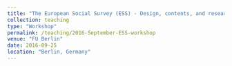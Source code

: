 ```yaml
---
title: "The European Social Survey (ESS) - Design, contents, and research potential (2-day Workshop, taught in English, September 2016)"
collection: teaching
type: "Workshop"
permalink: /teaching/2016-September-ESS-workshop
venue: "FU Berlin"
date: 2016-09-25
location: "Berlin, Germany"
---
```

